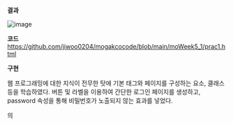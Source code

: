 **결과**


![image](https://user-images.githubusercontent.com/90139549/182497283-c460531a-30e1-4dd8-9095-dfa93895675a.png)


**코드**
https://github.com/jiwoo0204/mogakcocode/blob/main/moWeek5_1/prac1.html


**구현**


웹 프로그래밍에 대한 지식이 전무한 탓에 기본 태그와 페이지를 구성하는 요소, 클래스 등을 학습하였다. 버튼 및 라벨을 이용하여 간단한 로그인 페이지를 생성하고, password 속성을 통해 비밀번호가 노출되지 않는 효과를 넣었다.

<head>의 <title> 태그로 창의 정보를 Prac1로 나타내었다. 페이지를 구성하는 <body>에는 아이디와 패스워드를 입력하고 로그인 버튼을 만들기 위한 태그를 작성하였다. <h1> 태그로 상단바에 큰 글씨로 로그인 페이지 문장을 배치하였다. <p> 태그는 하나의 문단을 작성하는 태그로, 아이디, 비밀번호, 버튼을 각각 <p> 버튼을 통해 하나의 문단으로 구성하였다. <p> 태그 뒤, <input> 태그를 사용하여 어떤 타입의 데이터를 입력 받을 지 설정한다. ID는 text 타입, PW는 password 타입을 사용하여 입력값이 노출되지 않도록 입력칸을 생성한다. 버튼은 <button> 태그를 사용하여 로그인이라는 문자가 담긴 버튼을 생성한다.
  
  
html
